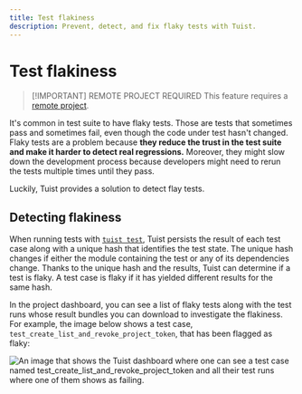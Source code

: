 ```yaml
---
title: Test flakiness
description: Prevent, detect, and fix flaky tests with Tuist.
---
```


# Test flakiness

> [!IMPORTANT] REMOTE PROJECT REQUIRED
> This feature requires a [remote project](/ru/server/introduction/accounts-and-projects).

It's common in test suite to have flaky tests. Those are tests that sometimes pass and sometimes fail, even though the code under test hasn't changed. Flaky tests are a problem because **they reduce the trust in the test suite and make it harder to detect real regressions.** Moreover, they might slow down the development process because developers might need to rerun the tests multiple times until they pass.

Luckily, Tuist provides a solution to detect flay tests.

## Detecting flakiness

When running tests with [`tuist test`](/ru/guides/develop/test), Tuist persists the result of each test case along with a unique hash that identifies the test state. The unique hash changes if either the module containing the test or any of its dependencies change. Thanks to the unique hash and the results, Tuist can determine if a test is flaky. A test case is flaky if it has yielded different results for the same hash.

In the project dashboard, you can see a list of flaky tests along with the test runs whose result bundles you can download to investigate the flakiness. For example, the image below shows a test case, `test_create_list_and_revoke_project_token`, that has been flagged as flaky:

<img src="/images/guides/develop/test/flaky-test-case.png" alt="An image that shows the Tuist dashboard where one can see a test case named test_create_list_and_revoke_project_token and all their test runs where one of them shows as failing."/>
